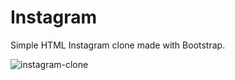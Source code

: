 # Instagram
Simple HTML Instagram clone made with Bootstrap.

![instagram-clone](https://user-images.githubusercontent.com/75572432/138833325-ccb257bf-036d-4c64-b0c3-9300d8478fc4.gif)

